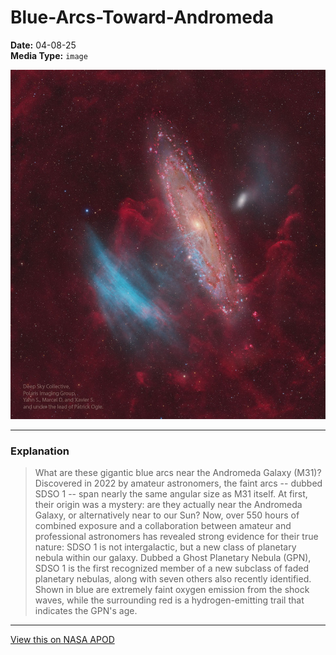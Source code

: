 # Blue-Arcs-Toward-Andromeda

**Date:** 04-08-25  
**Media Type:** `image`  

![Image](image.jpg)



---

### Explanation

> What are these gigantic blue arcs near the Andromeda Galaxy (M31)?  Discovered in 2022 by amateur astronomers, the faint arcs -- dubbed SDSO 1 -- span nearly the same angular size as M31 itself.  At first, their origin was a mystery: are they actually near the Andromeda Galaxy, or alternatively near to our Sun?  Now, over 550 hours of combined exposure and a collaboration between amateur and professional astronomers has revealed strong evidence for their true nature: SDSO 1 is not intergalactic, but a new class of planetary nebula within our galaxy.  Dubbed a Ghost Planetary Nebula (GPN), SDSO 1 is the first recognized member of a new subclass of faded planetary nebulas, along with seven others also recently identified.  Shown in blue are extremely faint oxygen emission from the shock waves, while the surrounding red is a hydrogen-emitting trail that indicates the GPN's age.

---

[View this on NASA APOD](https://apod.nasa.gov/apod/astropix.html)
